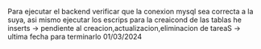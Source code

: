 Para ejecutar el backend verificar que la conexion mysql sea correcta a la suya, asi mismo ejecutar los escrips para la creaicond de las tablas he inserts
-> pendiente al creacion,actualizacion,eliminacion de tareaS
-> ultima fecha para terminarlo 01/03/2024
